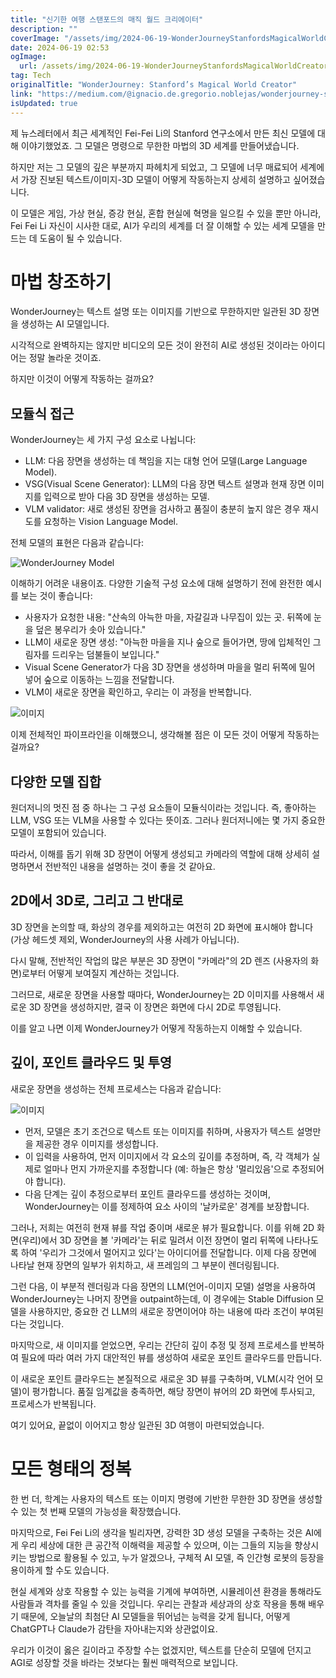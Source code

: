 ```yaml
---
title: "신기한 여행 스탠포드의 매직 월드 크리에이터"
description: ""
coverImage: "/assets/img/2024-06-19-WonderJourneyStanfordsMagicalWorldCreator_0.png"
date: 2024-06-19 02:53
ogImage: 
  url: /assets/img/2024-06-19-WonderJourneyStanfordsMagicalWorldCreator_0.png
tag: Tech
originalTitle: "WonderJourney: Stanford’s Magical World Creator"
link: "https://medium.com/@ignacio.de.gregorio.noblejas/wonderjourney-stanfords-magical-world-creator-599b49e92add"
isUpdated: true
---
```






제 뉴스레터에서 최근 세계적인 Fei-Fei Li의 Stanford 연구소에서 만든 최신 모델에 대해 이야기했었죠. 그 모델은 명령으로 무한한 마법의 3D 세계를 만들어냈습니다.

하지만 저는 그 모델의 깊은 부분까지 파헤치게 되었고, 그 모델에 너무 매료되어 세계에서 가장 진보된 텍스트/이미지-3D 모델이 어떻게 작동하는지 상세히 설명하고 싶어졌습니다.

이 모델은 게임, 가상 현실, 증강 현실, 혼합 현실에 혁명을 일으킬 수 있을 뿐만 아니라, Fei Fei Li 자신이 시사한 대로, AI가 우리의 세계를 더 잘 이해할 수 있는 세계 모델을 만드는 데 도움이 될 수 있습니다.

# 마법 창조하기

<div class="content-ad"></div>

WonderJourney는 텍스트 설명 또는 이미지를 기반으로 무한하지만 일관된 3D 장면을 생성하는 AI 모델입니다.

시각적으로 완벽하지는 않지만 비디오의 모든 것이 완전히 AI로 생성된 것이라는 아이디어는 정말 놀라운 것이죠.

하지만 이것이 어떻게 작동하는 걸까요?

## 모듈식 접근

<div class="content-ad"></div>

WonderJourney는 세 가지 구성 요소로 나뉩니다:

- LLM: 다음 장면을 생성하는 데 책임을 지는 대형 언어 모델(Large Language Model).
- VSG(Visual Scene Generator): LLM의 다음 장면 텍스트 설명과 현재 장면 이미지를 입력으로 받아 다음 3D 장면을 생성하는 모델.
- VLM validator: 새로 생성된 장면을 검사하고 품질이 충분히 높지 않은 경우 재시도를 요청하는 Vision Language Model.

전체 모델의 표현은 다음과 같습니다:

![WonderJourney Model](/assets/img/2024-06-19-WonderJourneyStanfordsMagicalWorldCreator_0.png)

<div class="content-ad"></div>

이해하기 어려운 내용이죠. 다양한 기술적 구성 요소에 대해 설명하기 전에 완전한 예시를 보는 것이 좋습니다:

- 사용자가 요청한 내용: "산속의 아늑한 마을, 자갈길과 나무집이 있는 곳. 뒤쪽에 눈을 덮은 봉우리가 솟아 있습니다."
- LLM이 새로운 장면 생성: "아늑한 마을을 지나 숲으로 들어가면, 땅에 입체적인 그림자를 드리우는 덤불들이 보입니다."
- Visual Scene Generator가 다음 3D 장면을 생성하며 마을을 멀리 뒤쪽에 밀어 넣어 숲으로 이동하는 느낌을 전달합니다.
- VLM이 새로운 장면을 확인하고, 우리는 이 과정을 반복합니다.

![이미지](/assets/img/2024-06-19-WonderJourneyStanfordsMagicalWorldCreator_1.png)

이제 전체적인 파이프라인을 이해했으니, 생각해볼 점은 이 모든 것이 어떻게 작동하는 걸까요?

<div class="content-ad"></div>

## 다양한 모델 집합

원더저니의 멋진 점 중 하나는 그 구성 요소들이 모듈식이라는 것입니다. 즉, 좋아하는 LLM, VSG 또는 VLM을 사용할 수 있다는 뜻이죠. 그러나 원더저니에는 몇 가지 중요한 모델이 포함되어 있습니다.

따라서, 이해를 돕기 위해 3D 장면이 어떻게 생성되고 카메라의 역할에 대해 상세히 설명하면서 전반적인 내용을 설명하는 것이 좋을 것 같아요.

## 2D에서 3D로, 그리고 그 반대로

<div class="content-ad"></div>

3D 장면을 논의할 때, 화상의 경우를 제외하고는 여전히 2D 화면에 표시해야 합니다 (가상 헤드셋 제외, WonderJourney의 사용 사례가 아닙니다).

다시 말해, 전반적인 작업의 많은 부분은 3D 장면이 "카메라"의 2D 렌즈 (사용자의 화면)로부터 어떻게 보여질지 계산하는 것입니다.

그러므로, 새로운 장면을 사용할 때마다, WonderJourney는 2D 이미지를 사용해서 새로운 3D 장면을 생성하지만, 결국 이 장면은 화면에 다시 2D로 투영됩니다.

이를 알고 나면 이제 WonderJourney가 어떻게 작동하는지 이해할 수 있습니다.

<div class="content-ad"></div>

## 깊이, 포인트 클라우드 및 투영

새로운 장면을 생성하는 전체 프로세스는 다음과 같습니다:

![이미지](/assets/img/2024-06-19-WonderJourneyStanfordsMagicalWorldCreator_2.png)

- 먼저, 모델은 초기 조건으로 텍스트 또는 이미지를 취하며, 사용자가 텍스트 설명만을 제공한 경우 이미지를 생성합니다.
- 이 입력을 사용하여, 먼저 이미지에서 각 요소의 깊이를 추정하며, 즉, 각 객체가 실제로 얼마나 먼지 가까운지를 추정합니다 (예: 하늘은 항상 '멀리있음'으로 추정되어야 합니다).
- 다음 단계는 깊이 추정으로부터 포인트 클라우드를 생성하는 것이며, WonderJourney는 이를 정제하여 요소 사이의 '날카로운' 경계를 보장합니다.

<div class="content-ad"></div>

그러나, 저희는 여전히 현재 뷰를 작업 중이며 새로운 뷰가 필요합니다. 이를 위해 2D 화면(우리)에서 3D 장면을 볼 '카메라'는 뒤로 밀려서 이전 장면이 멀리 뒤쪽에 나타나도록 하여 '우리가 그것에서 멀어지고 있다'는 아이디어를 전달합니다. 이제 다음 장면에 나타날 현재 장면의 일부가 위치하고, 새 프레임의 그 부분이 렌더링됩니다.

그런 다음, 이 부분적 렌더링과 다음 장면의 LLM(언어-이미지 모델) 설명을 사용하여 WonderJourney는 나머지 장면을 outpaint하는데, 이 경우에는 Stable Diffusion 모델을 사용하지만, 중요한 건 LLM의 새로운 장면이어야 하는 내용에 따라 조건이 부여된다는 것입니다.

마지막으로, 새 이미지를 얻었으면, 우리는 간단히 깊이 추정 및 정제 프로세스를 반복하여 필요에 따라 여러 가지 대안적인 뷰를 생성하여 새로운 포인트 클라우드를 만듭니다.

이 새로운 포인트 클라우드는 본질적으로 새로운 3D 뷰를 구축하며, VLM(시각 언어 모델)이 평가합니다. 품질 임계값을 충족하면, 해당 장면이 뷰어의 2D 화면에 투사되고, 프로세스가 반복됩니다.

<div class="content-ad"></div>

여기 있어요, 끝없이 이어지고 항상 일관된 3D 여행이 마련되었습니다.

# 모든 형태의 정복

한 번 더, 학계는 사용자의 텍스트 또는 이미지 명령에 기반한 무한한 3D 장면을 생성할 수 있는 첫 번째 모델의 가능성을 확장했습니다.

마지막으로, Fei Fei Li의 생각을 빌리자면, 강력한 3D 생성 모델을 구축하는 것은 AI에게 우리 세상에 대한 큰 공간적 이해력을 제공할 수 있으며, 이는 그들의 지능을 향상시키는 방법으로 활용될 수 있고, 누가 알겠으나, 구체적 AI 모델, 즉 인간형 로봇의 등장을 용이하게 할 수도 있습니다.

<div class="content-ad"></div>

현실 세계와 상호 작용할 수 있는 능력을 기계에 부여하면, 시뮬레이션 환경을 통해라도 사람들과 격차를 줄일 수 있을 것입니다. 우리는 관찰과 세상과의 상호 작용을 통해 배우기 때문에, 오늘날의 최첨단 AI 모델들을 뛰어넘는 능력을 갖게 됩니다, 어떻게 ChatGPT나 Claude가 감탄을 자아내는지와 상관없이요.

우리가 이것이 옳은 길이라고 주장할 수는 없겠지만, 텍스트를 단순히 모델에 던지고 AGI로 성장할 것을 바라는 것보다는 훨씬 매력적으로 보입니다.